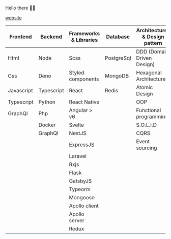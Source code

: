 Hello there 👋🚀

[website](https://portfolio-ubqsb.ondigitalocean.app/)


| Frontend      | Backend       | Frameworks & Libraries | Database     | Architectures & Design pattern     |
| ------------- | ------------- | ---------------------- | -------------| ---------------------------------- |
| Html          | Node          | Scss                   | PostgreSql   | DDD (Domain Driven Design)         |
| Css           | Deno          | Styled components      | MongoDB      | Hexagonal Architecture             |
| Javascript    | Typescript    | React                  | Redis        | Atomic Design                      |
| Typescript    | Python        | React Native           |              | OOP                                |
| GraphQl       | Php           | Angular > v6           |              | Functional programming             |
|               | Docker        | Svelte                 |              | S.O.L.I.D                          |
|               | GraphQl       | NestJS                 |              | CQRS                               |
| |                             | ExpressJS              |              | Event sourcing                     |
| |                             | Laravel                | | 
| |                             | Rxjs                   | | 
| |                             | Flask                  | | 
| |                             | GatsbyJS               | | 
| |                             | Typeorm                | | 
| |                             | Mongoose               | | 
| |                             | Apollo client          | | 
| |                             | Apollo server          | | 
| |                             | Redux                  | | 
 
